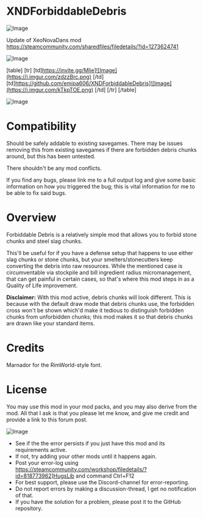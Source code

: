 # XNDForbiddableDebris

![Image](https://i.imgur.com/WAEzk68.png)

Update of XeoNovaDans mod
https://steamcommunity.com/sharedfiles/filedetails/?id=1273624741

![Image](https://i.imgur.com/7Gzt3Rg.png)


[table]
	[tr]
		[td]https://invite.gg/Mlie]![Image](https://i.imgur.com/zdzzBrc.png)
[/td]
		[td]https://github.com/emipa606/XNDForbiddableDebris]![Image](https://i.imgur.com/kTkpTOE.png)
[/td]
	[/tr]
[/table]
	
![Image](https://i.imgur.com/NOW7jU1.png)


# **Compatibility**

Should be safely addable to existing savegames. There may be issues removing this from existing savegames if there are forbidden debris chunks around, but this has been untested.

There shouldn&apos;t be any mod conflicts.

If you find any bugs, please link me to a full output log and give some basic information on how you triggered the bug; this is vital information for me to be able to fix said bugs.

# **Overview**

Forbiddable Debris is a relatively simple mod that allows you to forbid stone chunks and steel slag chunks.

This&apos;ll be useful for if you have a defense setup that happens to use either slag chunks or stone chunks, but your smelters/stonecutters keep converting the debris into raw resources. While the mentioned case is circumventable via stockpile and bill ingredient radius micromanagement, that can get painful in certain cases, so that&apos;s where this mod steps in as a Quality of Life improvement.

**Disclaimer:** With this mod active, debris chunks will look different. This is because with the default draw mode that debris chunks use, the forbidden cross won&apos;t be shown which&apos;d make it tedious to distinguish forbidden chunks from unforbidden chunks; this mod makes it so that debris chunks are drawn like your standard items.

# **Credits**

Marnador for the RimWorld-style font.

# **License**

You may use this mod in your mod packs, and you may also derive from the mod. All that I ask is that you please let me know, and give me credit and provide a link to this forum post.


![Image](https://i.imgur.com/Rs6T6cr.png)



-  See if the the error persists if you just have this mod and its requirements active.
-  If not, try adding your other mods until it happens again.
-  Post your error-log using https://steamcommunity.com/workshop/filedetails/?id=818773962]HugsLib and command Ctrl+F12
-  For best support, please use the Discord-channel for error-reporting.
-  Do not report errors by making a discussion-thread, I get no notification of that.
-  If you have the solution for a problem, please post it to the GitHub repository.



